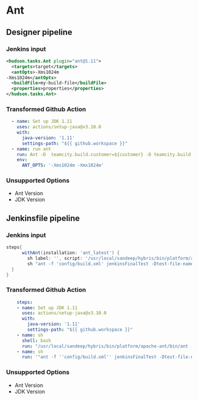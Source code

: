 # Ant

## Designer pipeline

### Jenkins input

```xml
<hudson.tasks.Ant plugin="ant@1.11">
  <targets>target</targets>
  <antOpts>-Xms1024m
-Xms1024m</antOpts>
  <buildFile>my-build-file</buildFile>
  <properties>properties</properties>
</hudson.tasks.Ant>
```

### Transformed Github Action

```yaml
  - name: Set up JDK 1.11
    uses: actions/setup-java@v3.10.0
    with:
      java-version: '1.11'
      settings-path: "${{ github.workspace }}"
  - name: run ant
    run: Ant -D  teamcity.build.customer=${customer} -D teamcity.build.debug=false -buildfile ${PROJECT_NAME}/build.xml clean make
    env:
      ANT_OPTS: '-Xms1024m -Xmx1024m'
```

### Unsupported Options

- Ant Version
- JDK Version

## Jenkinsfile pipeline

### Jenkins input

```groovy
steps{
      withAnt(installation: 'ant_latest') {
        sh label: '', script: '/usr/local/sandeep/hybris/bin/platform/apache-ant/bin/ant -version'
        sh "ant -f 'config/build.xml' jenkinsFinalTest -Dtest-file-name='${libFolder}/${f.name}'"
  }
}
```

### Transformed Github Action

```yaml
    steps:
    - name: Set up JDK 1.11
      uses: actions/setup-java@v3.10.0
      with:
        java-version: '1.11'
        settings-path: "${{ github.workspace }}"
    - name: sh
      shell: bash
      run: "/usr/local/sandeep/hybris/bin/platform/apache-ant/bin/ant -version"
    - name: sh
      run: '"ant -f ''config/build.xml'' jenkinsFinalTest -Dtest-file-name=''${libFolder}/${f.name''"'
```

### Unsupported Options

- Ant Version
- JDK Version
